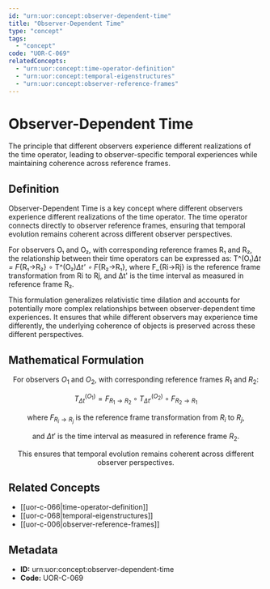 ```yaml
---
id: "urn:uor:concept:observer-dependent-time"
title: "Observer-Dependent Time"
type: "concept"
tags:
  - "concept"
code: "UOR-C-069"
relatedConcepts:
  - "urn:uor:concept:time-operator-definition"
  - "urn:uor:concept:temporal-eigenstructures"
  - "urn:uor:concept:observer-reference-frames"
---
```


# Observer-Dependent Time

The principle that different observers experience different realizations of the time operator, leading to observer-specific temporal experiences while maintaining coherence across reference frames.

## Definition

Observer-Dependent Time is a key concept where different observers experience different realizations of the time operator. The time operator connects directly to observer reference frames, ensuring that temporal evolution remains coherent across different observer perspectives.

For observers O₁ and O₂, with corresponding reference frames R₁ and R₂, the relationship between their time operators can be expressed as: T^(O₁)_Δt = F_{R₁→R₂} ∘ T^(O₂)_Δt' ∘ F_{R₂→R₁}, where F_{Ri→Rj} is the reference frame transformation from Ri to Rj, and Δt' is the time interval as measured in reference frame R₂.

This formulation generalizes relativistic time dilation and accounts for potentially more complex relationships between observer-dependent time experiences. It ensures that while different observers may experience time differently, the underlying coherence of objects is preserved across these different perspectives.

## Mathematical Formulation

$$
\text{For observers } O_1 \text{ and } O_2 \text{, with corresponding reference frames } R_1 \text{ and } R_2\text{:}
$$

$$
T^{(O_1)}_{\Delta t} = F_{R_1 \to R_2} \circ T^{(O_2)}_{\Delta t'} \circ F_{R_2 \to R_1}
$$

$$
\text{where } F_{R_i \to R_j} \text{ is the reference frame transformation from } R_i \text{ to } R_j \text{,}
$$

$$
\text{and } \Delta t' \text{ is the time interval as measured in reference frame } R_2\text{.}
$$

$$
\text{This ensures that temporal evolution remains coherent across different observer perspectives.}
$$

## Related Concepts

- [[uor-c-066|time-operator-definition]]
- [[uor-c-068|temporal-eigenstructures]]
- [[uor-c-006|observer-reference-frames]]

## Metadata

- **ID:** urn:uor:concept:observer-dependent-time
- **Code:** UOR-C-069
